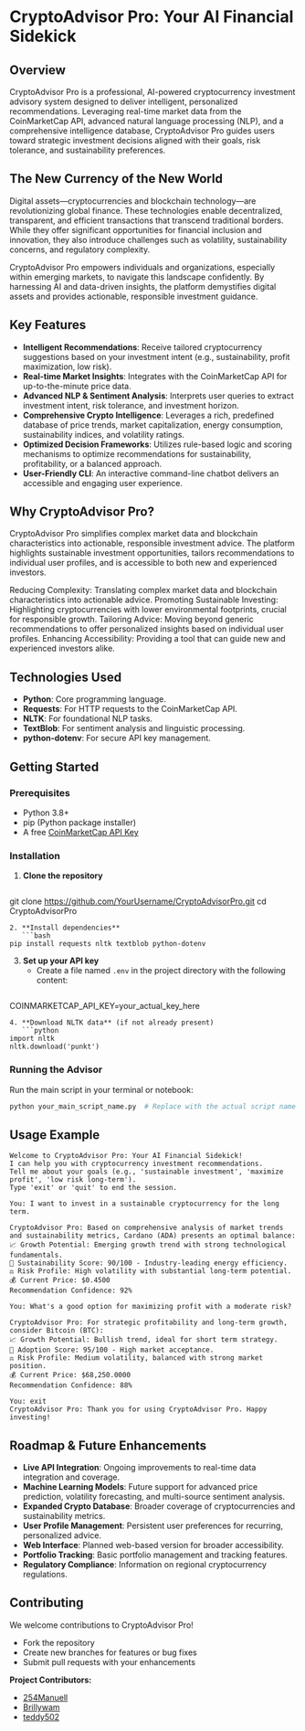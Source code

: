 # CryptoAdvisor Pro: Your AI Financial Sidekick

## Overview
CryptoAdvisor Pro is a professional, AI-powered cryptocurrency investment advisory system designed to deliver intelligent, personalized recommendations. Leveraging real-time market data from the CoinMarketCap API, advanced natural language processing (NLP), and a comprehensive intelligence database, CryptoAdvisor Pro guides users toward strategic investment decisions aligned with their goals, risk tolerance, and sustainability preferences.

## The New Currency of the New World
Digital assets—cryptocurrencies and blockchain technology—are revolutionizing global finance. These technologies enable decentralized, transparent, and efficient transactions that transcend traditional borders. While they offer significant opportunities for financial inclusion and innovation, they also introduce challenges such as volatility, sustainability concerns, and regulatory complexity.

CryptoAdvisor Pro empowers individuals and organizations, especially within emerging markets, to navigate this landscape confidently. By harnessing AI and data-driven insights, the platform demystifies digital assets and provides actionable, responsible investment guidance.

## Key Features
- **Intelligent Recommendations**: Receive tailored cryptocurrency suggestions based on your investment intent (e.g., sustainability, profit maximization, low risk).
- **Real-time Market Insights**: Integrates with the CoinMarketCap API for up-to-the-minute price data.
- **Advanced NLP & Sentiment Analysis**: Interprets user queries to extract investment intent, risk tolerance, and investment horizon.
- **Comprehensive Crypto Intelligence**: Leverages a rich, predefined database of price trends, market capitalization, energy consumption, sustainability indices, and volatility ratings.
- **Optimized Decision Frameworks**: Utilizes rule-based logic and scoring mechanisms to optimize recommendations for sustainability, profitability, or a balanced approach.
- **User-Friendly CLI**: An interactive command-line chatbot delivers an accessible and engaging user experience.

## Why CryptoAdvisor Pro?
CryptoAdvisor Pro simplifies complex market data and blockchain characteristics into actionable, responsible investment advice. The platform highlights sustainable investment opportunities, tailors recommendations to individual user profiles, and is accessible to both new and experienced investors.

Reducing Complexity: Translating complex market data and blockchain characteristics into actionable advice.
Promoting Sustainable Investing: Highlighting cryptocurrencies with lower environmental footprints, crucial for responsible growth.
Tailoring Advice: Moving beyond generic recommendations to offer personalized insights based on individual user profiles.
Enhancing Accessibility: Providing a tool that can guide new and experienced investors alike.
## Technologies Used
- **Python**: Core programming language.
- **Requests**: For HTTP requests to the CoinMarketCap API.
- **NLTK**: For foundational NLP tasks.
- **TextBlob**: For sentiment analysis and linguistic processing.
- **python-dotenv**: For secure API key management.

## Getting Started
### Prerequisites
- Python 3.8+
- pip (Python package installer)
- A free [CoinMarketCap API Key](https://pro.coinmarketcap.com/)

### Installation
1. **Clone the repository**
   ```bash
git clone https://github.com/YourUsername/CryptoAdvisorPro.git
cd CryptoAdvisorPro
```
2. **Install dependencies**
   ```bash
pip install requests nltk textblob python-dotenv
```
3. **Set up your API key**
   - Create a file named `.env` in the project directory with the following content:
     ```
COINMARKETCAP_API_KEY=your_actual_key_here
```
4. **Download NLTK data** (if not already present)
   ```python
import nltk
nltk.download('punkt')
```

### Running the Advisor
Run the main script in your terminal or notebook:
```bash
python your_main_script_name.py  # Replace with the actual script name
```

## Usage Example
```
Welcome to CryptoAdvisor Pro: Your AI Financial Sidekick!
I can help you with cryptocurrency investment recommendations.
Tell me about your goals (e.g., 'sustainable investment', 'maximize profit', 'low risk long-term').
Type 'exit' or 'quit' to end the session.

You: I want to invest in a sustainable cryptocurrency for the long term.

CryptoAdvisor Pro: Based on comprehensive analysis of market trends and sustainability metrics, Cardano (ADA) presents an optimal balance:
📈 Growth Potential: Emerging growth trend with strong technological fundamentals.
🌿 Sustainability Score: 90/100 - Industry-leading energy efficiency.
⚖️ Risk Profile: High volatility with substantial long-term potential.
💰 Current Price: $0.4500
Recommendation Confidence: 92%

You: What's a good option for maximizing profit with a moderate risk?

CryptoAdvisor Pro: For strategic profitability and long-term growth, consider Bitcoin (BTC):
📈 Growth Potential: Bullish trend, ideal for short term strategy.
🔗 Adoption Score: 95/100 - High market acceptance.
⚖️ Risk Profile: Medium volatility, balanced with strong market position.
💰 Current Price: $68,250.0000
Recommendation Confidence: 88%

You: exit
CryptoAdvisor Pro: Thank you for using CryptoAdvisor Pro. Happy investing!
```
## Roadmap & Future Enhancements
- **Live API Integration**: Ongoing improvements to real-time data integration and coverage.
- **Machine Learning Models**: Future support for advanced price prediction, volatility forecasting, and multi-source sentiment analysis.
- **Expanded Crypto Database**: Broader coverage of cryptocurrencies and sustainability metrics.
- **User Profile Management**: Persistent user preferences for recurring, personalized advice.
- **Web Interface**: Planned web-based version for broader accessibility.
- **Portfolio Tracking**: Basic portfolio management and tracking features.
- **Regulatory Compliance**: Information on regional cryptocurrency regulations.

## Contributing
We welcome contributions to CryptoAdvisor Pro!
- Fork the repository
- Create new branches for features or bug fixes
- Submit pull requests with your enhancements


**Project Contributors:**
- [254Manuell](https://github.com/254Manuell)
- [Brillywam](https://github.com/Brillywam)
- [teddy502](https://github.com/teddy502)

